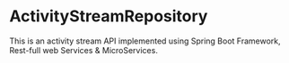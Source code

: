 # ActivityStreamRepository
This  is an activity stream API implemented using Spring Boot Framework, Rest-full web Services &amp; MicroServices.
